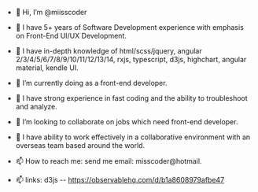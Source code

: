 - 👋 Hi, I’m @miisscoder
- 👀 I have 5+ years of Software Development experience with emphasis on Front-End UI/UX Development.
- 👀 I have in-depth knowledge of html/scss/jquery, angular 2/3/4/5/6/7/8/9/10/11/12/13/14, rxjs, typescript, d3js, highchart, angular material, kendle UI.
- 🌱 I’m currently doing as a front-end developer.
- 👀 I have strong experience in fast coding and the ability to troubleshoot and analyze.
- 💞️ I’m looking to collaborate on jobs which need front-end developer.
- 👀 I have ability to work effectively in a collaborative environment with an overseas team based around the world.
- 📫 How to reach me: send me email: misscoder@hotmail.



- 📫 links: d3js -- https://observablehq.com/d/b1a8608979afbe47

